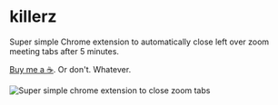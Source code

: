 # killerz
Super simple Chrome extension to automatically close left over zoom meeting tabs after 5 minutes.

[Buy me a ☕️](https://www.buymeacoffee.com/granteagon).  Or don't.  Whatever.

![Super simple chrome extension to close zoom tabs](raw.githubusercontent.com/granteagon/killerz/main/images/icon128.png)